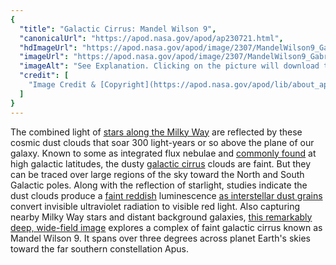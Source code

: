 ```yaml
---
{
  "title": "Galactic Cirrus: Mandel Wilson 9",
  "canonicalUrl": "https://apod.nasa.gov/apod/ap230721.html",
  "hdImageUrl": "https://apod.nasa.gov/apod/image/2307/MandelWilson9_GabrielRodriguesSantos_APOD.jpg",
  "imageUrl": "https://apod.nasa.gov/apod/image/2307/MandelWilson9_GabrielRodriguesSantos_APOD1024.jpg",
  "imageAlt": "See Explanation. Clicking on the picture will download the highest resolution version available.",
  "credit": [
    "Image Credit & [Copyright](https://apod.nasa.gov/apod/lib/about_apod.html#srapply): [Gabriel Rodrigues Santos](https://www.astrobin.com/users/grsotnas/)"
  ]
}
---
```


The combined light of [stars along the Milky Way](http://www.nasa.gov/jpl/charting-the-milky-way-from-the-inside-out) are reflected by these cosmic dust clouds that soar 300 light-years or so above the plane of our galaxy. Known to some as integrated flux nebulae and [commonly found](https://ui.adsabs.harvard.edu/abs/2023MNRAS.tmp.1867M/abstract) at high galactic latitudes, the dusty [galactic cirrus](https://cosmotography.com/images/galactic_cirrus.html) clouds are faint. But they can be traced over large regions of the sky toward the North and South Galactic poles. Along with the reflection of starlight, studies indicate the dust clouds produce a [faint reddish](https://apod.nasa.gov/apod/ap041104.html) luminescence [as interstellar dust grains](https://ui.adsabs.harvard.edu/abs/2008ApJ...679..497W/abstract) convert invisible ultraviolet radiation to visible red light. Also capturing nearby Milky Way stars and distant background galaxies, [this remarkably deep, wide-field image](https://www.astrobin.com/98xuw6/) explores a complex of faint galactic cirrus known as Mandel Wilson 9. It spans over three degrees across planet Earth's skies toward the far southern constellation Apus.
